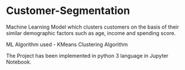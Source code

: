# Customer-Segmentation

Machine Learning Model which clusters customers on the basis of their similar demographic factors such as age, income and spending score.

ML Algorithm used - KMeans Clustering Algorithm

The Project has been implemented in python 3 language in Jupyter Notebook.
